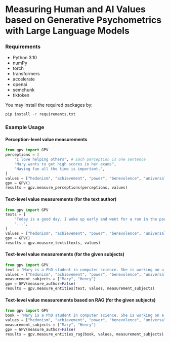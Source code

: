 # Measuring Human and AI Values based on Generative Psychometrics with Large Language Models

### Requirements
- Python 3.10
- numPy
- torch
- transformers
- accelerate
- openai
- semchunk
- tiktoken

You may install the required packages by:
```bash
pip install -r requirements.txt
```

### Example Usage

#### Perception-level value measurements
```python
from gpv import GPV
perceptions = [
    "I love helping others", # Each perception is one sentence
    "Mary wants to get high scores in her exams",
    "Having fun all the time is important.",
]
values = ["hedonism", "achievement", "power", "benevolence", "universalism"]
gpv = GPV()
results = gpv.measure_perceptions(perceptions, values)
```

#### Text-level value measurements (for the text author)
```python
from gpv import GPV
texts = [
    "Today is a good day. I woke up early and went for a run in the park. The weather was perfect, and I felt energized. After my run, I had a healthy breakfast and spent some time reading a book. In the afternoon, I met up with some friends for lunch, and we had a great time catching up. I feel grateful for the wonderful day I had and look forward to more days like this...", # e.g., a blog post
    "...",
]
values = ["hedonism", "achievement", "power", "benevolence", "universalism"]
gpv = GPV()
results = gpv.measure_texts(texts, values)
```

#### Text-level value measurements (for the given subjects)
```python
from gpv import GPV
text = "Mary is a PhD student in computer science. She is working on a project that aims to develop a new algorithm for image recognition. She is very passionate about her work and spends most of her time in the lab. She is determined to make a breakthrough in her field and become a successful researcher. Henry, on the other hand, is a high school student who is struggling with his grades. He is not interested in studying and spends most of his time playing video games. He is not motivated to do well in school and often skips classes. He dreams of becoming a professional gamer and making a living by playing video games."  # e.g., an essay
values = ["hedonism", "achievement", "power", "benevolence", "universalism"]
measurement_subjects = ["Mary", "Henry"]
gpv = GPV(measure_author=False)
results = gpv.measure_entities(text, values, measurement_subjects)
```

#### Text-level value measurements based on RAG (for the given subjects)
```python
from gpv import GPV
book = "Mary is a PhD student in computer science. She is working on a project that aims to develop a new algorithm for image recognition. She is very passionate about her work and spends most of her time in the lab. She is determined to make a breakthrough in her field and become a successful researcher. Henry, on the other hand, is a high school student who is struggling with his grades. He is not interested in studying and spends most of his time playing video games. He is not motivated to do well in school and often skips classes. He dreams of becoming a professional gamer and making a living by playing video games."  # e.g., a long book
values = ["hedonism", "achievement", "power", "benevolence", "universalism"]
measurement_subjects = ["Mary", "Henry"]
gpv = GPV(measure_author=False)
results = gpv.measure_entities_rag(book, values, measurement_subjects)
```